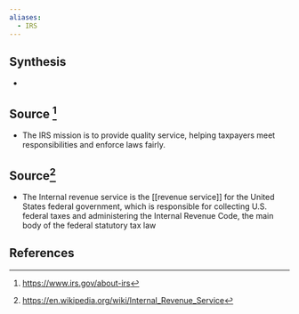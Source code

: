 ```yaml
---
aliases:
  - IRS
---
```

## Synthesis
- 
## Source [^1]
- The IRS mission is to provide quality service, helping taxpayers meet responsibilities and enforce laws fairly. 
## Source[^2]
- The Internal revenue service is the [[revenue service]] for the United States federal government, which is responsible for collecting U.S. federal taxes and administering the Internal Revenue Code, the main body of the federal statutory tax law
## References

[^1]: https://www.irs.gov/about-irs
[^2]: https://en.wikipedia.org/wiki/Internal_Revenue_Service